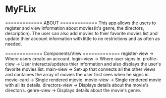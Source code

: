 # MyFLix

============= ABOUT =============
   This app allows the users to register and view information about movies(It's genre, the directors, description). The user can also add movies to thier favorite movies list and update thier account information with little to no restrictions and as often as needed.

============= Components/View =============
  register-view -> Where users create an account.
  login-view -> Where user signs in. 
  profile-ciew -> User interacts/updates thier information and also displays the user's favorite movies list. 
  main-view -> Set-up that connects all the other views and containes the array of movies the user first sees when he signs in.
  movie-card -> Single rendered mjovie.
  movie-view -> Single rendered movie with all its details.
  directors-view -> Displays details about the movie's director/s.
  genre-view -> Displays details about the movie's genre.
